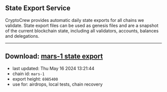 ## State Export Service
CryptoCrew provides automatic daily state exports for all chains we validate. State export files can be used as genesis files and are a snapshot of the current blockchain state, including all validators, accounts, balances and delegations.

---
**Download: [mars-1 state export](https://dl-eu2.ccvalidators.com/SERVICE/mars/mars-1_export_6985400.json)**
---

- last updated: Thu May 16 2024 13:21:44
- chain id: `mars-1`
- export height: `6985400`
- use for: airdrops, local tests, chain recovery
